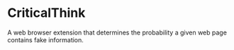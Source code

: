 # CriticalThink
A web browser extension that determines the probability a given web page contains fake information.
